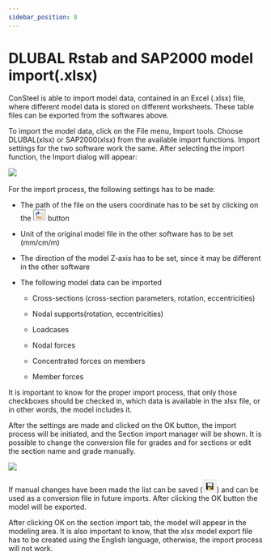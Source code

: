 ```yaml
---
sidebar_position: 8
---
```

# DLUBAL Rstab and SAP2000 model import(.xlsx)


ConSteel is able to import model data, contained in an Excel (.xlsx) file, where different model data is stored on different worksheets. These table files can be exported from the softwares above.

<!-- /wp:paragraph -->

<!-- wp:paragraph -->

To import the model data, click on the File menu, Import tools. Choose DLUBAL(xlsx) or SAP2000(xlsx) from the available import functions. Import settings for the two software work the same. After selecting the import function, the Import dialog will appear:

<!-- /wp:paragraph -->

<!-- wp:image {"align":"center","id":7616,"width":268,"height":374,"sizeSlug":"full","linkDestination":"media"} -->

[![](https://consteelsoftware.com/wp-content/uploads/2021/04/3-7-Dlubal-1.png)](./img/wp-content-uploads-2021-04-3-7-Dlubal-1.png)

<!-- /wp:image -->

<!-- wp:paragraph -->

For the import process, the following settings has to be made:

<!-- /wp:paragraph -->

<!-- wp:list -->

- The path of the file on the users coordinate has to be set by clicking on the ![](./img/wp-content-uploads-2021-04-3-7-Dlubal-open.png) button

- Unit of the original model file in the other software has to be set (mm/cm/m)

- The direction of the model Z-axis has to be set, since it may be different in the other software

- The following model data can be imported

  - Cross-sections (cross-section parameters, rotation, eccentricities)

  - Nodal supports(rotation, eccentricities)

  - Loadcases

  - Nodal forces

  - Concentrated forces on members

  - Member forces

<!-- /wp:list -->

<!-- wp:paragraph -->

It is important to know for the proper import process, that only those checkboxes should be checked in, which data is available in the xlsx file, or in other words, the model includes it.

<!-- /wp:paragraph -->

<!-- wp:paragraph -->

After the settings are made and clicked on the OK button, the import process will be initiated, and the Section import manager will be shown. It is possible to change the conversion file for grades and for sections or edit the section name and grade manually.

<!-- /wp:paragraph -->

<!-- wp:image {"align":"center","id":7622,"width":505,"height":545,"sizeSlug":"full","linkDestination":"media"} -->

[![](https://consteelsoftware.com/wp-content/uploads/2021/04/3-7-Dlubal-2.png)](./img/wp-content-uploads-2021-04-3-7-Dlubal-2.png)

<!-- /wp:image -->

<!-- wp:paragraph -->

If manual changes have been made the list can be saved (![](./img/wp-content-uploads-2021-04-Icon-save.png)) and can be used as a conversion file in future imports. After clicking the OK button the model will be exported.

<!-- /wp:paragraph -->

<!-- wp:paragraph -->

After clicking OK on the section import tab, the model will appear in the modeling area. It is also important to know, that the xlsx model export file has to be created using the English language, otherwise, the import process will not work.

<!-- /wp:paragraph -->
